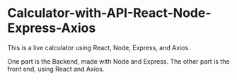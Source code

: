 # Calculator-with-API-React-Node-Express-Axios
 
 This is a live calculator using React, Node, Express, and Axios.

 One part is the Backend, made with Node and Express. The other part is the front end, using React and Axios.